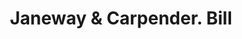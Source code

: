 ---
doi: 10.7916/D8D80PD5
date_other: '1900'
date_other_textual: 1900-1909
form: printed ephemera
genre:
- Invoices
name:
- Janeway & Carpender
object_in_context_url: https://biggert.cul.columbia.edu/items/view/ave_biggert_00210
subject_hierarchical_geographic:
- Chicago, Illinois, United States
subject_name:
- Janeway & Carpender
title: Janeway & Carpender. Bill
sort_title: Janeway & Carpender. Bill
call_number: ave_biggert_00210
coordinates:
- 41.83694444444445,-87.68472222222222
pid: ave_biggert_00210
identifiers: ave_biggert_00210
canvas_id: ldpd:395485
permalink: "/items/ave_biggert_00210/"
layout: iiif-image-page
---